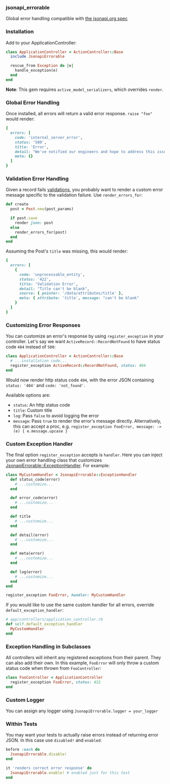 ### jsonapi_errorable

Global error handling compatible with [the jsonapi.org spec](http://jsonapi.org/format/#errors)

### Installation

Add to your ApplicationController:

```ruby
class ApplicationController < ActionController::Base
  include JsonapiErrorable

  rescue_from Exception do |e|
    handle_exception(e)
  end
end
```

**Note**: This gem requires `active_model_serializers`, which overrides `render`.

### Global Error Handling

Once installed, all errors will return a valid error response. `raise "foo"` would render:

```ruby
{
  errors: [
    code: 'internal_server_error',
    status: '500',
    title: 'Error',
    detail: "We've notified our engineers and hope to address this issue shortly.",
    meta: {}
  ]
}
```

### Validation Error Handling

Given a record fails [validations](http://api.rubyonrails.org/classes/ActiveModel/Validations.html), you probably want to render a custom error message specific to the validation failure. Use `render_errors_for`:

```ruby
def create
  post = Post.new(post_params)

  if post.save
    render json: post
  else
    render_errors_for(post)
  end
end
```

Assuming the Post's `title` was missing, this would render:

```ruby
{
  errors: [
    {
      code: 'unprocessable_entity',
      status: '422',
      title: 'Validation Error',
      detail: "Title can't be blank",
      source: { pointer: '/data/attributes/title' },
      meta: { attribute: 'title', message: "can't be blank"
    }
  ]
}
```

### Customizing Error Responses

You can customize an error's response by using `register_exception` in your controller. Let's say we want `ActiveRecord::RecordNotFound` to have status code `404` instead of `500`:

```ruby
class ApplicationController < ActionController::Base
  # ...installation code...
  register_exception ActiveRecord::RecordNotFound, status: 404
end
```

Would now render http status code `404`, with the error JSON containing `status: '404'` and `code: 'not_found'`.

Available options are:

* `status`: An http status code
* `title`: Custom title
* `log`: Pass `false` to avoid logging the error
* `message`: Pass `true` to render the error's message directly. Alternatively, this can accept a proc, e.g. `register_exception FooError, message: ->(e) { e.message.upcase }`

### Custom Exception Handler

The final option `register_exception` accepts is `handler`. Here you can inject your own error handling class that customizes [JsonapiErrorable::ExceptionHandler](https://bbgithub.dev.bloomberg.com/InfrastructureExperience/jsonapi_errorable/blob/master/lib/jsonapi_errorable/exception_handler.rb). For example:

```ruby
class MyCustomHandler < JsonapiErrorable::ExceptionHandler
  def status_code(error)
    # ...customize...
  end

  def error_code(error)
    # ...customize...
  end

  def title
    # ...customize...
  end

  def detail(error)
    # ...customize...
  end

  def meta(error)
    # ...customize...
  end

  def log(error)
    # ...customize...
  end
end

register_exception FooError, handler: MyCustomHandler
```

If you would like to use the same custom handler for all errors, override `default_exception_handler`:

```ruby
# app/controllers/application_controller.rb
def self.default_exception_handler
  MyCustomHandler
end
```

### Exception Handling in Subclasses

All controllers will inherit any registered exceptions from their parent. They can also add their own. In this example, `FooError` will only throw a custom status code when thrown from `FooController`:

```ruby
class FooController < ApplicationController
  register_exception FooError, status: 422
end
```

### Custom Logger

You can assign any logger using `JsonapiErrorable.logger = your_logger`

### Within Tests

You may want your tests to actually raise errors instead of returning error JSON. In this case use `disabled!` and `enabled`:

```ruby
before :each do
  JsonapiErrorable.disable!
end

it 'renders correct error response' do
  JsonapiErrorable.enable! # enabled just for this test
end
```
